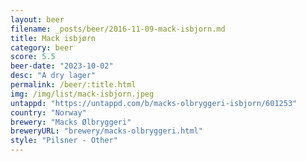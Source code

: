 ```yaml
---
layout: beer
filename: _posts/beer/2016-11-09-mack-isbjorn.md
title: Mack isbjørn
category: beer
score: 5.5
beer-date: "2023-10-02"
desc: "A dry lager"
permalink: /beer/:title.html
img: /img/list/mack-isbjorn.jpeg
untappd: "https://untappd.com/b/macks-olbryggeri-isbjorn/601253"
country: "Norway"
brewery: "Macks Ølbryggeri"
breweryURL: "brewery/macks-olbryggeri.html"
style: "Pilsner - Other"
---
```

